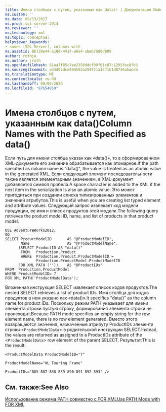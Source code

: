```yaml
---
title: Имена столбцов с путем, указанным как data() | Документация Майкрософт
ms.custom: ''
ms.date: 06/13/2017
ms.prod: sql-server-2014
ms.reviewer: ''
ms.technology: xml
ms.topic: conceptual
helpviewer_keywords:
- names [SQL Server], columns with
ms.assetid: 0b738e44-6108-4417-a9a4-abeb7680d899
author: rothja
ms.author: jroth
ms.openlocfilehash: 61aa7f85c7ee2358ddcf99f81c87c1295fac8fb3
ms.sourcegitcommit: ad4d92dce894592a259721a1571b1d8736abacdb
ms.translationtype: MT
ms.contentlocale: ru-RU
ms.lasthandoff: 08/04/2020
ms.locfileid: "87654950"
---
```

# <a name="column-names-with-the-path-specified-as-data"></a><span data-ttu-id="0df4e-102">Имена столбцов с путем, указанным как data()</span><span class="sxs-lookup"><span data-stu-id="0df4e-102">Column Names with the Path Specified as data()</span></span>
  <span data-ttu-id="0df4e-103">Если путь для имени столбца указан как «data()», то в сформированном XML-документе его значение обрабатывается как атомарное.</span><span class="sxs-lookup"><span data-stu-id="0df4e-103">If the path specified as column name is "data()", the value is treated as an atomic value in the generated XML.</span></span> <span data-ttu-id="0df4e-104">Если следующий элемент последовательности также является элементарным значением, в XML-документ добавляется символ пробела.</span><span class="sxs-lookup"><span data-stu-id="0df4e-104">A space character is added to the XML if the next item in the serialization is also an atomic value.</span></span> <span data-ttu-id="0df4e-105">Это может пригодиться при создании списка типизированных элементов и значений атрибутов.</span><span class="sxs-lookup"><span data-stu-id="0df4e-105">This is useful when you are creating list typed element and attribute values.</span></span> <span data-ttu-id="0df4e-106">Следующий запрос извлекает код модели продукции, ее имя и список продуктов этой модели.</span><span class="sxs-lookup"><span data-stu-id="0df4e-106">The following query retrieves the product model ID, name, and list of products in that product model.</span></span>  
  
```  
USE AdventureWorks2012;  
GO  
SELECT ProductModelID       AS "@ProductModelID",  
       Name                 AS "@ProductModelName",  
      (SELECT ProductID AS "data()"  
       FROM   Production.Product  
       WHERE  Production.Product.ProductModelID =   
              Production.ProductModel.ProductModelID  
      FOR XML PATH (''))    AS "@ProductIDs"  
FROM  Production.ProductModel  
WHERE ProductModelID= 7   
FOR XML PATH('ProductModelData');  
```  
  
 <span data-ttu-id="0df4e-107">Вложенная инструкция SELECT извлекает список кодов продуктов.</span><span class="sxs-lookup"><span data-stu-id="0df4e-107">The nested SELECT retrieves a list of product IDs.</span></span> <span data-ttu-id="0df4e-108">Имя столбца для кодов продуктов в нем указано как «data()».</span><span class="sxs-lookup"><span data-stu-id="0df4e-108">It specifies "data()" as the column name for product IDs.</span></span> <span data-ttu-id="0df4e-109">Поскольку режим PATH указывает для имени элемента строки пустую строку, формирования элемента строки не происходит.</span><span class="sxs-lookup"><span data-stu-id="0df4e-109">Because PATH mode specifies an empty string for the row element name, there is no row element generated.</span></span> <span data-ttu-id="0df4e-110">Вместо этого возвращаются значения, назначенные атрибуту ProductIDs элемента строки <`ProductModelData`> в родительской инструкции SELECT.</span><span class="sxs-lookup"><span data-stu-id="0df4e-110">Instead, the values are returned as assigned to a ProductIDs attribute of the <`ProductModelData`> row element of the parent SELECT.</span></span> <span data-ttu-id="0df4e-111">Результат:</span><span class="sxs-lookup"><span data-stu-id="0df4e-111">This is the result:</span></span>  
  
 `<ProductModelData ProductModelID="7"`  
  
 `ProductModelName="HL Touring Frame"`  
  
 `ProductIDs="885 887 888 889 890 891 892 893" />`  
  
## <a name="see-also"></a><span data-ttu-id="0df4e-112">См. также:</span><span class="sxs-lookup"><span data-stu-id="0df4e-112">See Also</span></span>  
 [<span data-ttu-id="0df4e-113">Использование режима PATH совместно с FOR XML</span><span class="sxs-lookup"><span data-stu-id="0df4e-113">Use PATH Mode with FOR XML</span></span>](use-path-mode-with-for-xml.md)  
  
  
